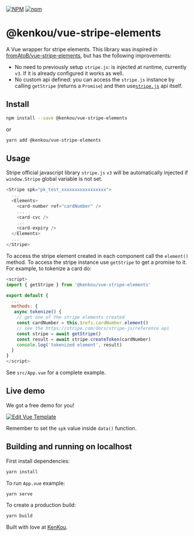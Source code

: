 [![NPM](https://nodei.co/npm/@kenkou/vue-stripe-elements.png)](https://nodei.co/npm/@kenkou/vue-stripe-elements/)
[![npm](https://img.shields.io/npm/dm/@kenkou/vue-stripe-elements.svg?style=flat-square)](https://www.npmjs.com/package/@kenkou/vue-stripe-elements)

# @kenkou/vue-stripe-elements

A Vue wrapper for stripe elements. This library was inspired in [fromAtoB/vue-stripe-elements](https://github.com/fromatob/vue-stripe-elements), but has the following improvements:

- No need to previously setup `stripe.js`: is injected at runtime, currently `v3`. If it is already configured it works as well.
- No custom api defined: you can access the `stripe.js` instance by calling `getStripe` (returns a `Promise`) and then use[`stripe.js`](https://stripe.com/docs/stripe-js/reference) api itself.

## Install

```sh
npm install --save @kenkou/vue-stripe-elements
```

or

```sh
yarn add @kenkou/vue-stripe-elements
```

## Usage

Stripe official javascript library `stripe.js` `v3` will be automatically injected if `window.Stripe` global variable is not set.

```js
<Stripe spk="pk_test_xxxxxxxxxxxxxxxxx">
  ...
  <Elements>
    <card-number ref="cardNumber" />
    ...
    <card-cvc />
    ...
    <card-expiry />
  </Elements>
  ...
</Stripe>
```

To access the stripe element created in each component call the `element()` method. To access the stripe instance use `getStripe` to get a promise to it. For example, to tokenize a card do:

```js
<script>
import { getStripe } from '@kenkou/vue-stripe-elements'

export default {
  ...
  methods: {
   async tokenize() {
    // get one of the stripe elements created
    const cardNumber = this.$refs.cardNumber.element()
    // see the https://stripe.com/docs/stripe-js/reference api
    const stripe = await getStripe()
    const result = await stripe.createToken(cardNumber)
    console.log('tokenized element', result)
  }
}
</script>
```

See `src/App.vue` for a complete example.

## Live demo

We got a free demo for you!

[![Edit Vue Template](https://codesandbox.io/static/img/play-codesandbox.svg)](https://codesandbox.io/s/vue-template-7wqy3?fontsize=14)

Remember to set the `spk` value inside `data()` function.

## Building and running on localhost

First install dependencies:

```sh
yarn install
```

To run `App.vue` example:

```sh
yarn serve
```

To create a production build:

```sh
yarn build
```

Built with love at [KenKou](https://www.kenkou.de).

